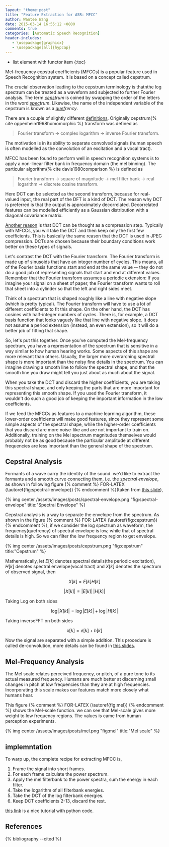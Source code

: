 ```yaml
---
layout: "theme:post"
title: "Feature Extraction for ASR: MFCC"
author: Wantee Wang
date: 2015-03-14 16:55:12 +0800
comments: true
categories: [Automatic Speech Recognition]
header-includes:
   - \usepackage{graphicx}
   - \usepackage[all]{hypcap}
---
```


* list element with functor item
{:toc}

Mel-frequency cepstral coefficients (MFCCs) is a popular feature used in Speech Recognition system. It is based on a concept called cepstrum.

The crucial observation leading to the cepstrum terminology is thatnthe log spectrum can be treated as a waveform and subjected to further Fourier analysis.
The term *<u>ceps</u>trum* is coined by swapping the order of the letters in the word *<u>spec</u>trum*. Likewise, the name of the independent variable of the cepstrum is known as a *<u>quef</u>rency*.

There are a couple of slightly different [definitions](http://dsp.stackexchange.com/questions/13/what-is-the-difference-between-a-fourier-transform-and-a-cosine-transform). Originally cepstrum{% cite oppenheim1968homomorphic %} transform was defined as 

> Fourier transform -> complex logarithm -> inverse Fourier transform. 

The motivation is in its ability to separate convolved signals (human speech is often modelled as the convolution of an excitation and a vocal tract).

MFCC has been found to perform well in speech recognition systems is to apply a non-linear filter bank in frequency domain (the mel binning). The particular algorithm{% cite  davis1980comparison %} is defined as

> Fourier transform -> square of magnitude -> mel filter bank -> real logarithm -> discrete cosine transform.

Here DCT can be selected as the second transform, because for real-valued input, the real part of the DFT is a kind of DCT. The reason why DCT is preferred is that the output is approximately decorrelated. Decorrelated features can be modelled efficiently as a Gaussian distribution with a diagonal covariance matrix.

[Another reason](http://dsp.stackexchange.com/questions/31/how-do-i-interpret-the-dct-step-in-the-mfcc-extraction-process) is that DCT can be thought as a compression step. Typically with MFCCs, you will take the DCT and then keep only the first few coefficients. This is basically the same reason that the DCT is used in JPEG compression. DCTs are chosen because their boundary conditions work better on these types of signals.

Let's contrast the DCT with the Fourier transform. The Fourier transform is made up of sinusoids that have an integer number of cycles. This means, all of the Fourier basis functions start and end at the same value -- they do not do a good job of representing signals that start and end at different values. Remember that the Fourier transform assumes a periodic extension: If you imagine your signal on a sheet of paper, the Fourier transform wants to roll that sheet into a cylinder so that the left and right sides meet.

Think of a spectrum that is shaped roughly like a line with negative slope (which is pretty typical). The Fourier transform will have to use a lot of different coefficients to fit this shape. On the other hand, the DCT has cosines with half-integer numbers of cycles. There is, for example, a DCT basis function that looks vaguely like that line with negative slope. It does not assume a period extension (instead, an even extension), so it will do a better job of fitting that shape.

So, let's put this together. Once you've computed the Mel-frequency spectrum, you have a representation of the spectrum that is sensitive in a way similar to how human hearing works. Some aspects of this shape are more relevant than others. Usually, the larger more overarching spectral shape is more important than the noisy fine details in the spectrum. You can imagine drawing a smooth line to follow the spectral shape, and that the smooth line you draw might tell you just about as much about the signal.

When you take the DCT and discard the higher coefficients, you are taking this spectral shape, and only keeping the parts that are more important for representing this smooth shape. If you used the Fourier transform, it wouldn't do such a good job of keeping the important information in the low coefficients.

If we feed the MFCCs as features to a machine learning algorithm, these lower-order coefficients will make good features, since they represent some simple aspects of the spectral shape, while the higher-order coefficients that you discard are more noise-like and are not important to train on. Additionally, training on the Mel spectrum magnitudes themselves would probably not be as good because the particular amplitude at different frequencies are less important than the general shape of the spectrum.

## Cepstral Analysis

Formants of a wave carry the identity of the sound. we'd like to extract the formants and a smooth curve connecting them, i.e. the *spectral envelope*, as shown in following figure {% comment %} FOR-LATEX (\autoref{fig:spectral-envelope}) {% endcomment %}(taken from [this slide](http://www.speech.cs.cmu.edu/11-492/slides/03_mfcc.pdf)), 

{% img center /assets/images/posts/spectral-envelope.png "fig:spectral-envelope" title:"Spectral Envelope" %}

Cepstral analysis is a way to separate the envelope from the spectrum.
As shown in the figure {% comment %} FOR-LATEX (\autoref{fig:cepstrum}) {% endcomment %}, if we consider the log spectrum as waveform, the frequency(quefrency) of spectral envelope is low, while that of spectral details is high. So we can filter the low frequency region to get envelope.

{% img center /assets/images/posts/cepstrum.png "fig:cepstrum" title:"Cepstrum" %}

Mathematically, let $E[k]$ denotes spectral details(the periodic excitation), $H[k]$ denotes spectral envelope(vocal tract) and $X[k]$ denotes the spectrum of observed signal, then

$$
X[k] = E[k]H[k] 
$$

$$
|X[k]|=|E[k]|\,|H[k]|
$$

Taking Log on both sides

$$
\log|X[k]|=\log|E[k]|+\log|H[k]|
$$

Taking inverseFFT on both sides

$$
x[k]=e[k]+h[k]
$$

Now the signal are separated with a simple addition. This procedure is called de-convolution, more details can be found in [this slides](http://www.speech.cs.cmu.edu/11-492/slides/03_mfcc.pdf).

## Mel-Frequency Analysis

The Mel scale relates perceived frequency, or pitch, of a pure tone to its actual measured frequency. Humans are much better at discerning small changes in pitch at low frequencies than they are at high frequencies. Incorporating this scale makes our features match more closely what humans hear.

This figure {% comment %} FOR-LATEX (\autoref{fig:mel}) {% endcomment %} shows the Mel-scale function. we can see that Mel-scale gives more weight to low frequency regions. The values is came from human perception experiments.

{% img center /assets/images/posts/mel.png "fig:mel" title:"Mel scale" %}

## implemntation

To warp up, the complete recipe for extracting MFCC is,

1. Frame the signal into short frames.
2. For each frame calculate the power spectrum.
3. Apply the mel filterbank to the power spectra, sum the energy in each filter.
4. Take the logarithm of all filterbank energies.
5. Take the DCT of the log filterbank energies.
6. Keep DCT coefficients 2-13, discard the rest.

[this link](http://www.practicalcryptography.com/miscellaneous/machine-learning/guide-mel-frequency-cepstral-coefficients-mfccs/) is a nice tutorial with python code.

## References

{% bibliography --cited %}


